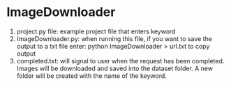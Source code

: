 # ImageDownloader

1. project.py file: example project file that enters keyword
2. ImageDownloader.py: when running this file, if you want to save the output to a txt file enter: python ImageDownloader > url.txt to copy output 
3. completed.txt: will signal to user when the request has been completed. 
Images will be downloaded and saved into the dataset folder. A new folder will be created with the name of the keyword. 
